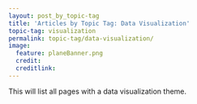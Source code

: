 ```yaml
---
layout: post_by_topic-tag
title: 'Articles by Topic Tag: Data Visualization'
topic-tag: visualization
permalink: topic-tag/data-visualization/
image:
  feature: planeBanner.png
  credit: 
  creditlink: 
---
```


This will list all pages with a data visualization theme.
